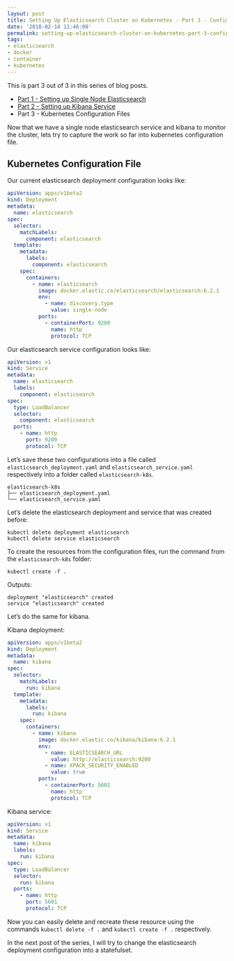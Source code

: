 ```yaml
---
layout: post
title: Setting Up Elasticsearch Cluster on Kubernetes - Part 3 - Configuration File
date: '2018-02-14 11:46:00'
permalink: setting-up-elasticsearch-cluster-on-kubernetes-part-3-config-file
tags:
- elasticsearch
- docker
- container
- kubernetes
---
```


This is part 3 out of 3 in this series of blog posts.

- [Part 1 - Setting up Single Node Elasticsearch][post_part_1]
- [Part 2 - Setting up Kibana Service][post_part_2]
- Part 3 - Kubernetes Configuration Files

Now that we have a single node elasticsearch service and kibana to monitor the 
cluster, lets try to capture the work so far into kubernetes configuration file.

## Kubernetes Configuration File

Our current elasticsearch deployment configuration looks like:

```yaml
apiVersion: apps/v1beta2
kind: Deployment
metadata:
  name: elasticsearch
spec:
  selector:
    matchLabels:
      component: elasticsearch
  template:
    metadata:
      labels:
        component: elasticsearch
    spec:
      containers:
        - name: elasticsearch
          image: docker.elastic.co/elasticsearch/elasticsearch:6.2.1
          env:
            - name: discovery.type
              value: single-node
          ports:
            - containerPort: 9200
              name: http
              protocol: TCP
```

Our elasticsearch service configuration looks like:

```yaml
apiVersion: v1
kind: Service
metadata:
  name: elasticsearch
  labels:
    component: elasticsearch
spec:
  type: LoadBalancer
  selector:
    component: elasticsearch
  ports:
    - name: http
      port: 9200
      protocol: TCP
```

Let’s save these two configurations into a file called 
`elasticsearch_deployment.yaml` and `elasticsearch_service.yaml` respectively 
into a folder called `elasticsearch-k8s`.

    elasticsearch-k8s
    ├── elasticsearch_deployment.yaml
    └── elasticsearch_service.yaml

Let’s delete the elasticsearch deployment and service that was created before:

    kubectl delete deployment elasticsearch
    kubectl delete service elasticsearch

To create the resources from the configuration files, run the command from the 
`elasticsearch-k8s` folder:

    kubectl create -f .

Outputs:

    deployment "elasticsearch" created
    service "elasticsearch" created

Let’s do the same for kibana.

Kibana deployment:

```yaml
apiVersion: apps/v1beta2
kind: Deployment
metadata:
  name: kibana
spec:
  selector:
    matchLabels:
      run: kibana
  template:
    metadata:
      labels:
        run: kibana
    spec:
      containers:
        - name: kibana
          image: docker.elastic.co/kibana/kibana:6.2.1
          env:
            - name: ELASTICSEARCH_URL
              value: http://elasticsearch:9200
            - name: XPACK_SECURITY_ENABLED
              value: true
          ports:
            - containerPort: 5601
              name: http
              protocol: TCP
```

Kibana service:

```yaml
apiVersion: v1
kind: Service
metadata:
  name: kibana
  labels:
    run: kibana
spec:
  type: LoadBalancer
  selector:
    run: kibana
  ports:
    - name: http
      port: 5601
      protocol: TCP
```

Now you can easily delete and recreate these resource using the commands 
`kubectl delete -f .` and `kubectl create -f .` respectively.

In the next post of the series, I will try to change the elasticsearch 
deployment configuration into a statefulset.

[post_part_1]: <{% post_url 2018-01-11-setting-up-elasticsearch-cluster-on-kubernetes-part-1 %}>
[post_part_2]: <{% post_url 2018-02-13-setting-up-elasticsearch-cluster-on-kubernetes-part-2-kibana %}>
